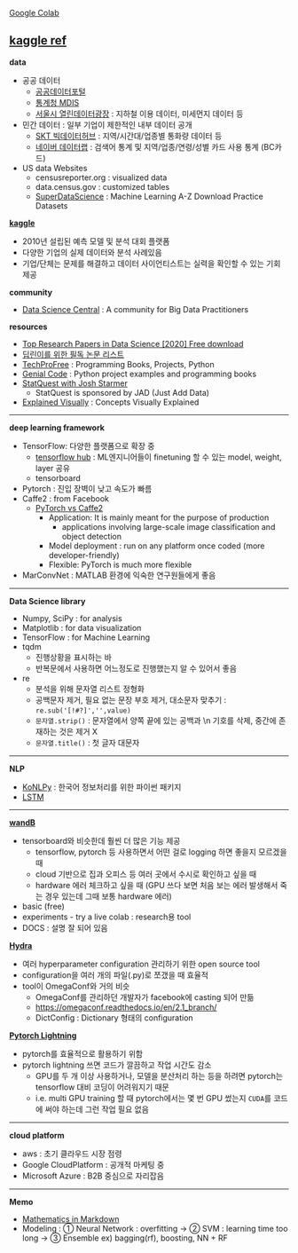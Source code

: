 [Google Colab](https://colab.research.google.com/notebooks/welcome.ipynb?hl=ko)

[kaggle ref](https://www.kaggle.com/datasets/agileteam/bigdatacertificationkr)
---
<b>data</b>
- 공공 데이터
  - [공공데이터포털](https://data.go.kr)
  - [통계청 MDIS](https://mdis.kostat.go.kr/index.do)
  - [서울시 열린데이터광장](https://data.seoul.go.kr/) : 지하철 이용 데이터, 미세먼지 데이터 등
- 민간 데이터 : 일부 기업이 제한적인 내부 데이터 공개
  - [SKT 빅데이터허브](https://bigdatahub.co.kr) : 지역/시간대/업종별 통화량 데이터 등
  - [네이버 데이터랩](https://datalab.naver.com) : 검색어 통계 및 지역/업종/연령/성별 카드 사용 통계 (BC카드)
- US data Websites
  - censusreporter.org : visualized data
  - data.census.gov : customized tables
  - [SuperDataScience](https://www.superdatascience.com/machine-learning) : Machine Learning A-Z Download Practice Datasets

<b>[kaggle](kaggle.com)</b>
- 2010년 설립된 예측 모델 및 분석 대회 플랫폼
- 다양한 기업의 실제 데이터와 분석 사례있음
- 기업/단체는 문제를 해결하고 데이터 사이언티스트는 실력을 확인할 수 있는 기회 제공

<b>community</b>
- [Data Science Central](https://www.datasciencecentral.com/) : A community for Big Data Practitioners

<b>resources</b>
- [Top Research Papers in Data Science [2020] Free download](https://roboticsbiz.com/top-research-papers-in-data-science-2020-free-download)
- [딥린이를 위한 필독 논문 리스트](https://hsuuu.tistory.com/m/4)
- [TechProFree](https://www.techprofree.com/) : Programming Books, Projects, Python
- [Genial Code](https://genial-code.com/) : Python project examples and programming books
- [StatQuest with Josh Starmer](https://www.youtube.com/user/joshstarmer/videos)
  - StatQuest is sponsored by JAD (Just Add Data)
- [Explained Visually](https://setosa.io/ev/) : Concepts Visually Explained

---
<b>deep learning framework</b>
- TensorFlow: 다양한 플랫폼으로 확장 중
  - [tensorflow hub](https://www.tensorflow.org/hub?hl=ko) : ML엔지니어들이 finetuning 할 수 있는 model, weight, layer 공유
  - tensorboard
- Pytorch : 진입 장벽이 낮고 속도가 빠름
- Caffe2 : from Facebook
  - [PyTorch vs Caffe2](https://analyticsindiamag.com/pytorch-vs-caffe2-which-machine-learning-framework-should-you-use-for-your-next-project/)
    - Application: It is mainly meant for the purpose of production
      - applications involving large-scale image classification and object detection
    - Model deployment : run on any platform once coded (more developer-friendly)
    - Flexible: PyTorch is much more flexible
- MarConvNet : MATLAB 환경에 익숙한 연구원들에게 좋음
---
<b>Data Science library</b>
- Numpy, SciPy : for analysis
- Matplotlib : for data visualization
- TensorFlow : for Machine Learning
- tqdm
  - 진행상황을 표시하는 바
  - 반복문에서 사용하면 어느정도로 진행했는지 알 수 있어서 좋음
- re
  - 분석을 위해 문자열 리스트 정형화
  - 공백문자 제거, 필요 없는 문장 부호 제거, 대소문자 맞추기 : `re.sub('[!#?]','',value)`
  - `문자열.strip()` : 문자열에서 양쪽 끝에 있는 공백과 \n 기호를 삭제, 중간에 존재하는 것은 제거 X
  - `문자열.title()` : 첫 글자 대문자

---
<b>NLP</b>
- [KoNLPy](https://cceeddcc.tistory.com/8) : 한국어 정보처리를 위한 파이썬 패키지
- [LSTM](https://bangseogs.tistory.com/96)

---
<b>[wandB](https://wandb.ai/site)</b>
- tensorboard와 비슷한데 훨씬 더 많은 기능 제공
  - tensorflow, pytorch 등 사용하면서 어떤 걸로 logging 하면 좋을지 모르겠을 때
  - cloud 기반으로 집과 오피스 등 여러 곳에서 수시로 확인하고 싶을 때
  - hardware 에러 체크하고 싶을 때 (GPU 쓰다 보면 처음 보는 에러 발생해서 죽는 경우 있는데 그때 보통 hardware 에러)
- basic (free)
- experiments - try a live colab : research용 tool
- DOCS : 설명 잘 되어 있음

<b>[Hydra](https://hydra.cc/docs/intro/)</b>
- 여러 hyperparameter configuration 관리하기 위한 open source tool
- configuration을 여러 개의 파일(.py)로 쪼갰을 때 효율적
- tool이 OmegaConf와 거의 비슷
  - OmegaConf를 관리하던 개발자가 facebook에 casting 되어 만듦
  - https://omegaconf.readthedocs.io/en/2.1_branch/
  - DictConfig : Dictionary 형태의 configuration

<b>[Pytorch Lightning](https://www.pytorchlightning.ai/)</b>
- pytorch를 효율적으로 활용하기 위함
- pytorch lightning 쓰면 코드가 깔끔하고 작업 시간도 감소
  - GPU를 두 개 이상 사용하거나, 모델을 분산처리 하는 등을 하려면 pytorch는 tensorflow 대비 코딩이 어려워지기 때문
  - i.e. multi GPU training 할 때 pytorch에서는 몇 번 GPU 썼는지 `CUDA`를 코드에 써야 하는데 그런 작업 필요 없음

---
<b>cloud platform</b>
- aws : 초기 클라우드 시장 점령
- Google CloudPlatform : 공개적 마케팅 중
- Microsoft Azure : B2B 중심으로 자리잡음

---
<b>Memo</b>
- [Mathematics in Markdown](https://rpruim.github.io/s341/S19/from-class/MathinRmd.html)
- Modeling : ① Neural Network : overfitting -> ② SVM : learning time too long -> ③ Ensemble ex) bagging(rf), boosting, NN + RF

